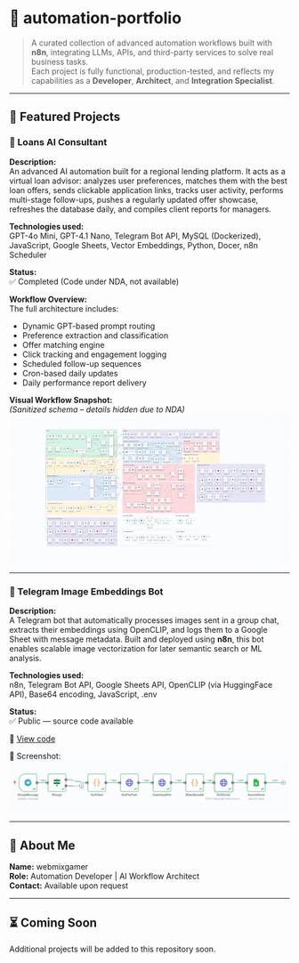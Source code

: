 # 📂 automation-portfolio

> A curated collection of advanced automation workflows built with **n8n**, integrating LLMs, APIs, and third-party services to solve real business tasks.  
> Each project is fully functional, production-tested, and reflects my capabilities as a **Developer**, **Architect**, and **Integration Specialist**.

---

## 🧠 Featured Projects

### 🔹 Loans AI Consultant

**Description:**  
An advanced AI automation built for a regional lending platform. It acts as a virtual loan advisor: analyzes user preferences, matches them with the best loan offers, sends clickable application links, tracks user activity, performs multi-stage follow-ups, pushes a regularly updated offer showcase, refreshes the database daily, and compiles client reports for managers.

**Technologies used:**  
GPT-4o Mini, GPT-4.1 Nano, Telegram Bot API, MySQL (Dockerized), JavaScript, Google Sheets, Vector Embeddings, Python, Docer, n8n Scheduler

**Status:**  
✅ Completed (Code under NDA, not available)

**Workflow Overview:**  
The full architecture includes:
- Dynamic GPT-based prompt routing
- Preference extraction and classification
- Offer matching engine
- Click tracking and engagement logging
- Scheduled follow-up sequences
- Cron-based daily updates
- Daily performance report delivery

**Visual Workflow Snapshot:**  
*(Sanitized schema – details hidden due to NDA)*  
![Loans AI Consultant – Workflow Overview](./assets/loans-ai-consultant.png)

---
###  🔹 Telegram Image Embeddings Bot

**Description:**  
A Telegram bot that automatically processes images sent in a group chat, extracts their embeddings using OpenCLIP, and logs them to a Google Sheet with message metadata. Built and deployed using **n8n**, this bot enables scalable image vectorization for later semantic search or ML analysis.

**Technologies used:**  
n8n, Telegram Bot API, Google Sheets API, OpenCLIP (via HuggingFace API), Base64 encoding, JavaScript, .env

**Status:**  
✅ Public — source code available

🔗 [View code](./Telegram-Image-Embeddings-Bot)

📸 Screenshot:  
![Workflow](./Telegram-Image-Embeddings-Bot/assets/workflow.png)


---

## 👤 About Me

**Name:** webmixgamer  
**Role:** Automation Developer | AI Workflow Architect  
**Contact:** Available upon request

---

## ⏳ Coming Soon

Additional projects will be added to this repository soon.
